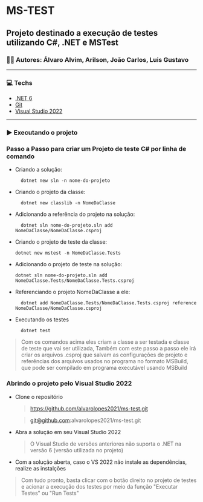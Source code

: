 # MS-TEST

## Projeto destinado a execução de testes utilizando C#, .NET e MSTest

### 👨‍💻 Autores: Álvaro Alvim, Arilson, João Carlos, Luis Gustavo

______

### 💻 Techs
 * [.NET 6](https://dotnet.microsoft.com/en-us/)
 * [Git](https://git-scm.com/)
 * [Visual Studio 2022](https://visualstudio.microsoft.com/pt-br/vs/)

---

### ▶ Executando o projeto


###  Passo a Passo para criar um Projeto de teste C# por linha de comando

* Criando a solução:

		dotnet new sln -n nome-do-projeto

* Criando o projeto da classe:

    	dotnet new classlib -n NomeDaClasse

* Adicionando a referência do projeto na solução:

    	dotnet sln nome-do-projeto.sln add NomeDaClasse/NomeDaClasse.csproj

* Criando o projeto de teste da classe:

  	  dotnet new mstest -n NomeDaClasse.Tests

* Adicionando o projeto de teste na solução: 

  	  dotnet sln nome-do-projeto.sln add NomeDaClasse.Tests/NomeDaClasse.Tests.csproj

* Referenciando o projeto NomeDaClasse a ele:

		dotnet add NomeDaClasse.Tests/NomeDaClasse.Tests.csproj reference NomeDaClasse/NomeDaClasse.csproj


* Executando os testes

		dotnet test

 > Com os comandos acima eles criam a classe a ser testada e classe de teste que vai ser utilizada,
Também com este passo a passo ele irá criar os arquivos .csproj que salvam as configurações de 
projeto e referências dos arquivos usados no programa no formato MSBuild, que pode ser compilado
em programa executável usando MSBuild


### Abrindo o projeto pelo Visual Studio 2022

 * Clone o repositório 
 
	> https://github.com/alvarolopes2021/ms-test.git 

	> git@github.com:alvarolopes2021/ms-test.git	 

 * Abra a solução em seu Visual Studio 2022 
	 > O Visual Studio de versões anteriores não suporta o .NET na versão 6 (versão utilizada no projeto)
	 
 * Com a solução aberta, caso o VS 2022 não instale as dependências, realize as instalções
 

 > Com tudo pronto, basta clicar com o botão direito no projeto de testes e acionar a execução dos testes por meio da função "Executar Testes" ou "Run Tests"